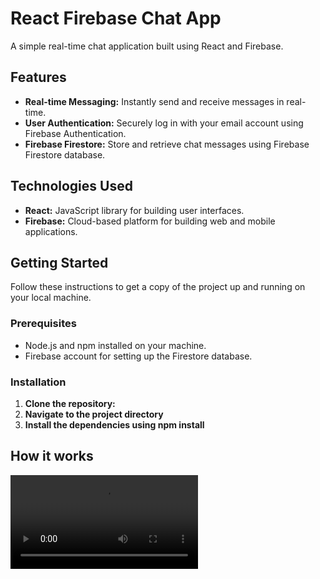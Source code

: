 # React Firebase Chat App

A simple real-time chat application built using React and Firebase.

## Features

- **Real-time Messaging:** Instantly send and receive messages in real-time.
- **User Authentication:** Securely log in with your email account using Firebase Authentication.
- **Firebase Firestore:** Store and retrieve chat messages using Firebase Firestore database.

## Technologies Used

- **React:** JavaScript library for building user interfaces.
- **Firebase:** Cloud-based platform for building web and mobile applications.

## Getting Started

Follow these instructions to get a copy of the project up and running on your local machine.

### Prerequisites

- Node.js and npm installed on your machine.
- Firebase account for setting up the Firestore database.

### Installation

1. **Clone the repository:**
2. **Navigate to the project directory**
3. **Install the dependencies using npm install**


## How it works 

![chatapp MKV](/chatapp.mkv)

